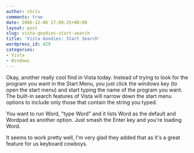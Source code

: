 ```yaml
---
author: chris
comments: true
date: 2006-12-06 17:09:25+00:00
layout: post
slug: vista-goodies-start-search
title: 'Vista Goodies: Start Search'
wordpress_id: 429
categories:
- Vista
- Windows
---
```


Okay, another really cool find in Vista today. Instead of trying to look for the program you want in the Start Menu, you just click the windows key (to open the start menu) and start typing the name of the program you want. The built-in search features of Vista will narrow down the start menu options to include only those that contain the string you typed.

You want to run Word, "type Word" and it lists Word as the default and Wordpad as another option. Just smash the Enter key and you're loading Word.

It seems to work pretty well, I'm very glad they added that as it's a great feature for us keyboard cowboys.
